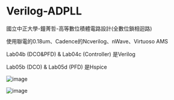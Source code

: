 # Verilog-ADPLL
國立中正大學-鐘菁哲-高等數位積體電路設計(全數位鎖相迴路)

使用聯電的0.18um、Cadence的Ncverilog、nWave、Virtuoso AMS

Lab04b (DCO&PFD) & Lab04c (Controller) 是Verilog

Lab05b (DCO) & Lab05d (PFD) 是Hspice

![image](https://user-images.githubusercontent.com/64843338/159724339-f836c951-9a2f-4573-9ca7-57cad3e9b70a.png)

![image](https://user-images.githubusercontent.com/64843338/159724925-b30ba3b8-53a3-4dd8-97b3-0c3408871a43.png)

